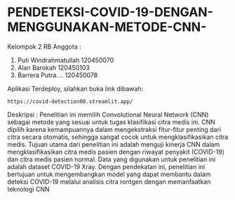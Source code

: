 # PENDETEKSI-COVID-19-DENGAN-MENGGUNAKAN-METODE-CNN-
Kelompok 2 RB
Anggota :
1. Puti Windrahmatullah 120450070
2. Alan Barokah 120450103
3. Barrera Putra…. 120450078

Aplikasi Terdeploy, silahkan buka link dibawah: 
```
https://covid-detection00.streamlit.app/
```

Deskripsi :
Penelitian ini memilih Convolutional Neural Network (CNN) sebagai metode yang sesuai untuk tugas klasifikasi citra medis ini. 
CNN dipilih karena kemampuannya dalam mengekstraksi fitur-fitur penting dari citra secara otomatis, sehingga sangat cocok untuk mengklasifikasikan citra medis.
Tujuan utama dari penelitian ini adalah menguji kinerja CNN dalam mengklasifikasikan citra medis pasien dengan riwayat penyakit (COVID-19) dan citra medis pasien normal. 
Data yang digunakan untuk penelitian ini adalah dataset COVID-19 Xray.
Dengan pendekatan ini, penelitian ini bertujuan untuk mengembangkan model yang dapat membantu dalam deteksi COVID-19 melalui analisis citra rontgen dengan memanfaatkan teknologi CNN


